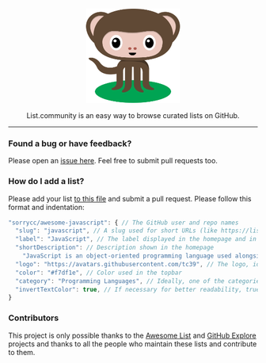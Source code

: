 <p align="center">
  <a href="https://list.community/">
    <img alt="Octomonkey welcomes you!" src="src/octomonkey.svg" width="190" height="190">
  </a>
</p>

<p align="center">
  List.community is an easy way to browse curated lists on GitHub.
</p>

---

### Found a bug or have feedback?

Please open an [issue here](https://github.com/listcommunity/support).
Feel free to submit pull requests too.

### How do I add a list?

Please add your list [to this file](https://github.com/listcommunity/support/blob/master/src/lists.js)
and submit a pull request. Please follow this format and indentation:

```js
"sorrycc/awesome-javascript": { // The GitHub user and repo names
  "slug": "javascript", // A slug used for short URLs (like https://list.community/javascript)
  "label": "JavaScript", // The label displayed in the homepage and in the page title
  "shortDescription": // Description shown in the homepage
    "JavaScript is an object-oriented programming language used alongside HTML and CSS to give functionality to web pages.",
  "logo": "https://avatars.githubusercontent.com/tc39", // The logo, ideally a GitHub avatar so that we can pass a `size` param
  "color": "#f7df1e", // Color used in the topbar
  "category": "Programming Languages", // Ideally, one of the categories from https://github.com/sindresorhus/awesome
  "invertTextColor": true, // If necessary for better readability, true will make the text in the topbar black instead of white
}
```

### Contributors

This project is only possible thanks to the [Awesome List](https://github.com/sindresorhus/awesome)
and [GitHub Explore](https://github.com/github/explore) projects and thanks to all the people who maintain
these lists and contribute to them.

